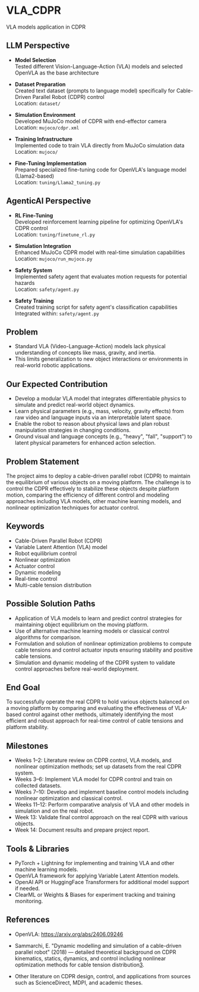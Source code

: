 # VLA_CDPR
VLA models application in CDPR

## LLM Perspective

- **Model Selection**  
  Tested different Vision-Language-Action (VLA) models and selected OpenVLA as the base architecture

- **Dataset Preparation**  
  Created text dataset (prompts to language model) specifically for Cable-Driven Parallel Robot (CDPR) control  
  Location: `dataset/`

- **Simulation Environment**  
  Developed MuJoCo model of CDPR with end-effector camera  
  Location: `mujoco/cdpr.xml`

- **Training Infrastructure**  
  Implemented code to train VLA directly from MuJoCo simulation data  
  Location: `mujoco/`

- **Fine-Tuning Implementation**  
  Prepared specialized fine-tuning code for OpenVLA's language model (Llama2-based)  
  Location: `tuning/Llama2_tuning.py`

## AgenticAI Perspective

- **RL Fine-Tuning**  
  Developed reinforcement learning pipeline for optimizing OpenVLA's CDPR control  
  Location: `tuning/finetune_rl.py`

- **Simulation Integration**  
  Enhanced MuJoCo CDPR model with real-time simulation capabilities  
  Location: `mujoco/run_mujoco.py`

- **Safety System**  
  Implemented safety agent that evaluates motion requests for potential hazards  
  Location: `safety/agent.py`

- **Safety Training**  
  Created training script for safety agent's classification capabilities  
  Integrated within: `safety/agent.py`

## **Problem**

- Standard VLA (Video-Language-Action) models lack physical understanding of concepts like mass, gravity, and inertia.
- This limits generalization to new object interactions or environments in real-world robotic applications.

## **Our Expected Contribution**

- Develop a modular VLA model that integrates differentiable physics to simulate and predict real-world object dynamics.
- Learn physical parameters (e.g., mass, velocity, gravity effects) from raw video and language inputs via an interpretable latent space.
- Enable the robot to reason about physical laws and plan robust manipulation strategies in changing conditions.
- Ground visual and language concepts (e.g., "heavy", "fall", "support") to latent physical parameters for enhanced action selection.

## Problem Statement

The project aims to deploy a cable-driven parallel robot (CDPR) to maintain the equilibrium of various objects on a moving platform. The challenge is to control the CDPR effectively to stabilize these objects despite platform motion, comparing the efficiency of different control and modeling approaches including VLA models, other machine learning models, and nonlinear optimization techniques for actuator control.

## Keywords

- Cable-Driven Parallel Robot (CDPR)
- Variable Latent Attention (VLA) model
- Robot equilibrium control
- Nonlinear optimization
- Actuator control
- Dynamic modeling
- Real-time control
- Multi-cable tension distribution

## Possible Solution Paths

- Application of VLA models to learn and predict control strategies for maintaining object equilibrium on the moving platform.
- Use of alternative machine learning models or classical control algorithms for comparison.
- Formulation and solution of nonlinear optimization problems to compute cable tensions and control actuator inputs ensuring stability and positive cable tensions.
- Simulation and dynamic modeling of the CDPR system to validate control approaches before real-world deployment.

## End Goal

To successfully operate the real CDPR to hold various objects balanced on a moving platform by comparing and evaluating the effectiveness of VLA-based control against other methods, ultimately identifying the most efficient and robust approach for real-time control of cable tensions and platform stability.

## Milestones

- Weeks 1–2: Literature review on CDPR control, VLA models, and nonlinear optimization methods; set up datasets from the real CDPR system.
- Weeks 3–6: Implement VLA model for CDPR control and train on collected datasets.
- Weeks 7–10: Develop and implement baseline control models including nonlinear optimization and classical control.
- Weeks 11–12: Perform comparative analysis of VLA and other models in simulation and on the real robot.
- Week 13: Validate final control approach on the real CDPR with various objects.
- Week 14: Document results and prepare project report.

## Tools & Libraries

- PyTorch + Lightning for implementing and training VLA and other machine learning models.
- OpenVLA framework for applying Variable Latent Attention models.
- OpenAI API or HuggingFace Transformers for additional model support if needed.
- ClearML or Weights & Biases for experiment tracking and training monitoring.

## References

- OpenVLA: https://arxiv.org/abs/2406.09246

- Sammarchi, E. "Dynamic modelling and simulation of a cable-driven parallel robot" (2018) — detailed theoretical background on CDPR kinematics, statics, dynamics, and control including nonlinear optimization methods for cable tension distribution[3](https://amslaurea.unibo.it/id/eprint/17526/1/sammarchi_enrico_tesi.pdf).
- Other literature on CDPR design, control, and applications from sources such as ScienceDirect, MDPI, and academic theses.

